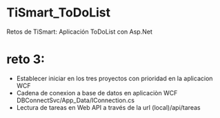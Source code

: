 # TiSmart_ToDoList
Retos de TiSmart: Aplicación ToDoList con Asp.Net

reto 3:
======
- Establecer iniciar en los tres proyectos con prioridad en la aplicacion WCF
- Cadena de conexion a base de datos en aplicaciòn WCF DBConnectSvc/App_Data/IConnection.cs
- Lectura de tareas en Web API a través de la url (local)/api/tareas
